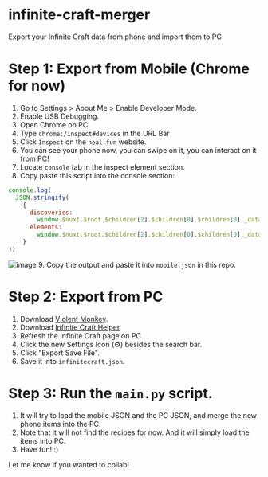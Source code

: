 # infinite-craft-merger
Export your Infinite Craft data from phone and import them to PC


# Step 1: Export from Mobile (Chrome for now)
1. Go to Settings > About Me > Enable Developer Mode.
2. Enable USB Debugging.
3. Open Chrome on PC.
4. Type `chrome:/inspect#devices` in the URL Bar
5. Click `Inspect` on the `neal.fun` website.
6. You can see your phone now, you can swipe on it, you can interact on it from PC!
7. Locate `console` tab in the inspect element section.
8. Copy paste this script into the console section:
```javascript
console.log(
  JSON.stringify(
    {
      discoveries:
        window.$nuxt.$root.$children[2].$children[0].$children[0]._data.discoveries,
      elements:
        window.$nuxt.$root.$children[2].$children[0].$children[0]._data.elements
    }
))
```
![image](https://github.com/aezexa/infinite-craft-merger/assets/59202286/24fd13f0-f34f-4f8a-a138-0566d738b3a4)
9. Copy the output and paste it into `mobile.json` in this repo.

# Step 2: Export from PC
1. Download [Violent Monkey](https://violentmonkey.github.io/get-it/).
2. Download [Infinite Craft Helper](https://github.com/Mikarific/InfiniteCraftHelper/raw/main/dist/InfiniteCraftHelper.user.js)
3. Refresh the Infinite Craft page on PC
4. Click the new Settings Icon (⚙️) besides the search bar.
5. Click "Export Save File".
6. Save it into `infinitecraft.json`.

# Step 3: Run the `main.py` script.
1. It will try to load the mobile JSON and the PC JSON, and merge the new phone items into the PC.
2. Note that it will not find the recipes for now. And it will simply load the items into PC.
3. Have fun! :)

Let me know if you wanted to collab!
